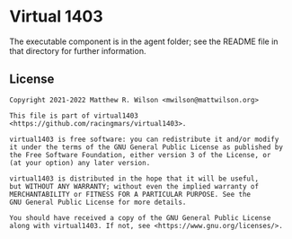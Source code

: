 Virtual 1403
============

The executable component is in the agent folder; see the README file in that directory for further information.

License
-------

    Copyright 2021-2022 Matthew R. Wilson <mwilson@mattwilson.org>

    This file is part of virtual1403
    <https://github.com/racingmars/virtual1403>.

    virtual1403 is free software: you can redistribute it and/or modify
    it under the terms of the GNU General Public License as published by
    the Free Software Foundation, either version 3 of the License, or
    (at your option) any later version.

    virtual1403 is distributed in the hope that it will be useful,
    but WITHOUT ANY WARRANTY; without even the implied warranty of
    MERCHANTABILITY or FITNESS FOR A PARTICULAR PURPOSE. See the
    GNU General Public License for more details.

    You should have received a copy of the GNU General Public License
    along with virtual1403. If not, see <https://www.gnu.org/licenses/>.
